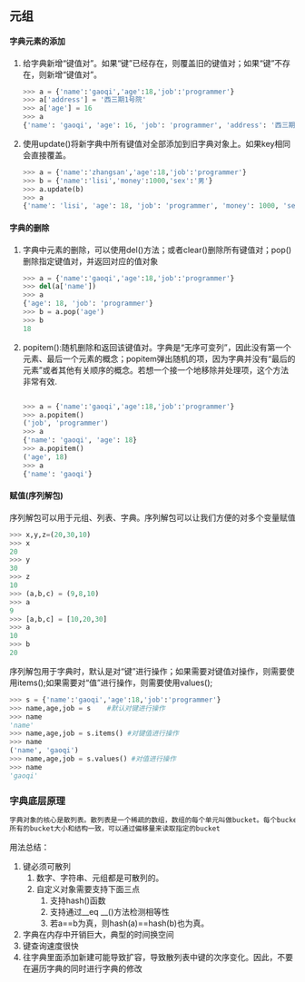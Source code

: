 ## 元组
#### 字典元素的添加  
1. 给字典新增“键值对”。如果“键”已经存在，则覆盖旧的键值对；如果“键”不存在，则新增“键值对”。

   ```python
   >>> a = {'name':'gaoqi','age':18,'job':'programmer'}
   >>> a['address'] = '西三期1号院'
   >>> a['age'] = 16
   >>> a
   {'name': 'gaoqi', 'age': 16, 'job': 'programmer', 'address': '西三期1号院'}
   ```
2. 使用update()将新字典中所有键值对全部添加到旧字典对象上。如果key相同会直接覆盖。

   ```python
   >>> a = {'name':'zhangsan','age':18,'job':'programmer'}
   >>> b = {'name':'lisi','money':1000,'sex':'男'}
   >>> a.update(b)
   >>> a
   {'name': 'lisi', 'age': 18, 'job': 'programmer', 'money': 1000, 'sex': '男'}
   ```
#### 字典的删除
1. 字典中元素的删除，可以使用del()方法；或者clear()删除所有键值对；pop()删除指定键值对，并返回对应的值对象

   ```python
   >>> a = {'name':'gaoqi','age':18,'job':'programmer'}
   >>> del(a['name'])
   >>> a
   {'age': 18, 'job': 'programmer'}
   >>> b = a.pop('age')
   >>> b
   18
   ```
2. popitem():随机删除和返回该键值对。字典是“无序可变列”，因此没有第一个元素、最后一个元素的概念；popitem弹出随机的项，因为字典并没有“最后的元素”或者其他有关顺序的概念。若想一个接一个地移除并处理项，这个方法非常有效.

   ```python
   
   >>> a = {'name':'gaoqi','age':18,'job':'programmer'}
   >>> a.popitem()
   ('job', 'programmer')
   >>> a
   {'name': 'gaoqi', 'age': 18}
   >>> a.popitem()
   ('age', 18)
   >>> a
   {'name': 'gaoqi'}
   ```
#### 赋值(序列解包)
序列解包可以用于元组、列表、字典。序列解包可以让我们方便的对多个变量赋值

```python
>>> x,y,z=(20,30,10)
>>> x
20
>>> y
30
>>> z
10
>>> (a,b,c) = (9,8,10)
>>> a
9
>>> [a,b,c] = [10,20,30]
>>> a
10
>>> b
20
```
序列解包用于字典时，默认是对“键”进行操作；如果需要对键值对操作，则需要使用items();如果需要对“值”进行操作，则需要使用values();  
```python
>>> s = {'name':'gaoqi','age':18,'job':'programmer'}
>>> name,age,job = s	#默认对键进行操作
>>> name
'name'
>>> name,age,job = s.items() #对键值进行操作
>>> name
('name', 'gaoqi')
>>> name,age,job = s.values() #对值进行操作
>>> name
'gaoqi'
``` 
### 字典底层原理

```python
字典对象的核心是散列表。散列表是一个稀疏的数组，数组的每个单元叫做bucket。每个bucket有两个分：一个是键对象的引用，一个是值对象的引用。
所有的bucket大小和结构一致，可以通过偏移量来读取指定的bucket
```

用法总结：

1. 键必须可散列
   1. 数字、字符串、元组都是可散列的。
   2. 自定义对象需要支持下面三点
      1. 支持hash()函数
      2. 支持通过__eq __()方法检测相等性
      3. 若a==b为真，则hash(a)==hash(b)也为真。
2. 字典在内存中开销巨大，典型的时间换空间
3. 键查询速度很快
4. 往字典里面添加新建可能导致扩容，导致散列表中键的次序变化。因此，不要在遍历字典的同时进行字典的修改